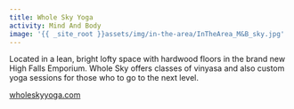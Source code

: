 ```yaml
---
title: Whole Sky Yoga
activity: Mind And Body
image: '{{ _site_root }}assets/img/in-the-area/InTheArea_M&B_sky.jpg'
---
```

<p>Located&nbsp;in a lean, bright&nbsp;lofty space with hardwood floors in the brand new High Falls Emporium.&nbsp;Whole Sky offers classes of vinyasa and also custom yoga sessions for those who to go to the next level.&nbsp;</p><p><a href="http://www.wholeskyyoga.com/" target="_blank">wholeskyyoga.com</a></p>